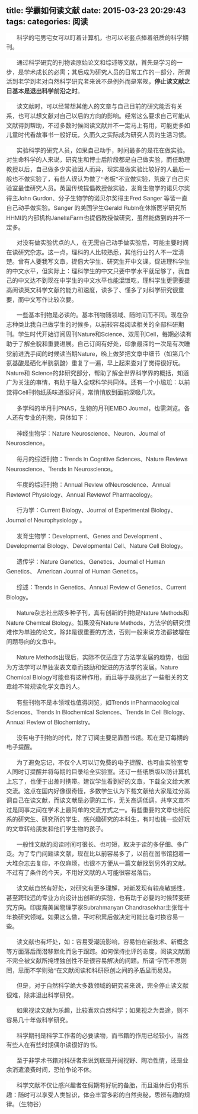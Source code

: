 title: 学霸如何读文献
date: 2015-03-23 20:29:43
tags:
categories: 阅读
---
<div>
<div style="word-wrap: break-word; -webkit-nbsp-mode: space; -webkit-line-break: after-white-space;"><p style="max-width: 100%; word-wrap: normal; box-sizing: border-box !important; min-height: 1em; white-space: pre-wrap; color: rgb(62, 62, 62); font-family: &apos;Helvetica Neue&apos;, Helvetica, &apos;Hiragino Sans GB&apos;, &apos;Microsoft YaHei&apos;, 微软雅黑, Arial, sans-serif; font-size: 16px; font-style: normal; font-variant: normal; font-weight: normal; letter-spacing: normal; line-height: 25.6000003814697px; orphans: auto; text-align: start; text-transform: none; widows: auto; word-spacing: 0px; -webkit-text-stroke-width: 0px; text-indent: 28px; background-color: rgb(255, 255, 255);"><span style="max-width: 100%; word-wrap: break-word !important; box-sizing: border-box !important; font-family: 宋体;">科学的宅男宅女可以盯着计算机，也可以老套点捧着纸质的科学期刊。</span></p><p style="max-width: 100%; word-wrap: normal; box-sizing: border-box !important; min-height: 1em; white-space: pre-wrap; color: rgb(62, 62, 62); font-family: &apos;Helvetica Neue&apos;, Helvetica, &apos;Hiragino Sans GB&apos;, &apos;Microsoft YaHei&apos;, 微软雅黑, Arial, sans-serif; font-size: 16px; font-style: normal; font-variant: normal; letter-spacing: normal; line-height: 25.6000003814697px; text-align: start; text-transform: none; word-spacing: 0px; -webkit-text-stroke-width: 0px; text-indent: 28px; background-color: rgb(255, 255, 255);"><span style="max-width: 100%; word-wrap: break-word !important; box-sizing: border-box !important; font-family: 宋体;">通过科学研究的刊物读原始论文和综述等文献，首先是学习的一步，是学术成长的必需；其后成为研究人员的日常工作的一部分，所谓活到老学到老对自然科学研究者来说不是例外而是常规，<b>停止读文献之日基本是退出科学前沿之时</b>。</span></p><p style="max-width: 100%; word-wrap: normal; box-sizing: border-box !important; min-height: 1em; white-space: pre-wrap; color: rgb(62, 62, 62); font-family: &apos;Helvetica Neue&apos;, Helvetica, &apos;Hiragino Sans GB&apos;, &apos;Microsoft YaHei&apos;, 微软雅黑, Arial, sans-serif; font-size: 16px; font-style: normal; font-variant: normal; font-weight: normal; letter-spacing: normal; line-height: 25.6000003814697px; orphans: auto; text-align: start; text-transform: none; widows: auto; word-spacing: 0px; -webkit-text-stroke-width: 0px; text-indent: 28px; background-color: rgb(255, 255, 255);"><span style="max-width: 100%; word-wrap: break-word !important; box-sizing: border-box !important; font-family: 宋体;">读文献时，可以经常想其他人的文章与自己目前的研究能否有关系，也可以想文献对自己以后的方向的影响。经常这么要求自己可能从文献得到帮助，不过多数时候阅读文献并不一定马上有用，可能更多如儿童时代看故事书一般好玩，久而久之实际成为研究人员的生活习惯。</span></p><p style="max-width: 100%; word-wrap: normal; box-sizing: border-box !important; min-height: 1em; white-space: pre-wrap; color: rgb(62, 62, 62); font-family: &apos;Helvetica Neue&apos;, Helvetica, &apos;Hiragino Sans GB&apos;, &apos;Microsoft YaHei&apos;, 微软雅黑, Arial, sans-serif; font-size: 16px; font-style: normal; font-variant: normal; font-weight: normal; letter-spacing: normal; line-height: 25.6000003814697px; orphans: auto; text-align: start; text-transform: none; widows: auto; word-spacing: 0px; -webkit-text-stroke-width: 0px; text-indent: 28px; background-color: rgb(255, 255, 255);"><span style="max-width: 100%; word-wrap: break-word !important; box-sizing: border-box !important; font-family: 宋体;">实验科学的研究人员，如果自己动手，时间最多的是花在做实验。对生命科学的人来说，研究生和博士后阶段都是自己做实验，而任助理教授以后，自己做多少实验因人而异，现实是做实验比较好的人最后一般也不做实验了，有些人误认为做了“老板”</span><span style="max-width: 100%; word-wrap: break-word !important; box-sizing: border-box !important; font-family: 宋体;">不宜做实验，荒废了自己实验室最佳研究人员。英国传统提倡教授做实验，发育生物学的诺贝尔奖得主</span>John Gurdon<span style="max-width: 100%; word-wrap: break-word !important; box-sizing: border-box !important; font-family: 宋体;">、分子生物学的诺贝尔奖得主</span>Fred Sanger <span style="max-width: 100%; word-wrap: break-word !important; box-sizing: border-box !important; font-family: 宋体;">等皆一直自己动手做实验。</span>Sanger <span style="max-width: 100%; word-wrap: break-word !important; box-sizing: border-box !important; font-family: 宋体;">的美国学生</span>Gerald Rubin<span style="max-width: 100%; word-wrap: break-word !important; box-sizing: border-box !important; font-family: 宋体;">在休斯医学研究所</span>HHMI<span style="max-width: 100%; word-wrap: break-word !important; box-sizing: border-box !important; font-family: 宋体;">的内部机构</span>JaneliaFarm<span style="max-width: 100%; word-wrap: break-word !important; box-sizing: border-box !important; font-family: 宋体;">也提倡教授做研究，虽然能做到的并不一定多。</span></p><p style="max-width: 100%; word-wrap: normal; box-sizing: border-box !important; min-height: 1em; white-space: pre-wrap; color: rgb(62, 62, 62); font-family: &apos;Helvetica Neue&apos;, Helvetica, &apos;Hiragino Sans GB&apos;, &apos;Microsoft YaHei&apos;, 微软雅黑, Arial, sans-serif; font-size: 16px; font-style: normal; font-variant: normal; font-weight: normal; letter-spacing: normal; line-height: 25.6000003814697px; orphans: auto; text-align: start; text-transform: none; widows: auto; word-spacing: 0px; -webkit-text-stroke-width: 0px; text-indent: 28px; background-color: rgb(255, 255, 255);"><span style="max-width: 100%; word-wrap: break-word !important; box-sizing: border-box !important; font-family: 宋体;">对没有做实验优点的人，在无需自己动手做实验后，可能主要时间在读研究杂志。这一点，理科的人比较熟悉，其他行业的人不一定清楚。曾有人要我写文章，提倡大学生、研究生开中文课，促进理科学生的中文水平，但实际上：理科学生的中文只要中学水平就足够了，我自己的中文达不到现在中学生的中文水平也能混饭吃，理科学生更需要提高阅读英文科学文献的能力和速度，读多了、懂多了对科学研究很重要，而中文写作比较次要。</span></p><p style="max-width: 100%; word-wrap: normal; box-sizing: border-box !important; min-height: 1em; white-space: pre-wrap; color: rgb(62, 62, 62); font-family: &apos;Helvetica Neue&apos;, Helvetica, &apos;Hiragino Sans GB&apos;, &apos;Microsoft YaHei&apos;, 微软雅黑, Arial, sans-serif; font-size: 16px; font-style: normal; font-variant: normal; font-weight: normal; letter-spacing: normal; line-height: 25.6000003814697px; orphans: auto; text-align: start; text-transform: none; widows: auto; word-spacing: 0px; -webkit-text-stroke-width: 0px; text-indent: 28px; background-color: rgb(255, 255, 255);"><span style="max-width: 100%; word-wrap: break-word !important; box-sizing: border-box !important; font-family: 宋体;">一些基本刊物是必读的。基本刊物随领域、随时间而不同。现在杂志种类比我自己做学生的时候多，以前较容易阅读相关的全部科研期刊。学生时代开始订阅周刊</span>Nature<span style="max-width: 100%; word-wrap: break-word !important; box-sizing: border-box !important; font-family: 宋体;">和</span>Science<span style="max-width: 100%; word-wrap: break-word !important; box-sizing: border-box !important; font-family: 宋体;">、双周刊</span>Cell<span style="max-width: 100%; word-wrap: break-word !important; box-sizing: border-box !important; font-family: 宋体;">，每期必读有助于了解全貌和重要进展。自己订阅有好处，印象最深的一次是有次睡觉前进洗手间的时候读当期</span>Nature<span style="max-width: 100%; word-wrap: break-word !important; box-sizing: border-box !important; font-family: 宋体;">，晚上做梦把文章中细节（如第几个氨基酸是硒化半胱氨酸）重复了一遍，早上起来查对了觉得很好玩。</span>Nature<span style="max-width: 100%; word-wrap: break-word !important; box-sizing: border-box !important; font-family: 宋体;">和</span> Science<span style="max-width: 100%; word-wrap: break-word !important; box-sizing: border-box !important; font-family: 宋体;">的非研究部分，帮助了解全世界科学界的概括，知道广为关注的事情，有助于融入全球科学共同体。还有一个小尴尬：以前觉得</span>Cell<span style="max-width: 100%; word-wrap: break-word !important; box-sizing: border-box !important; font-family: 宋体;">刊物纸质味道很好闻，常悄悄放到面前深吸几次。</span></p><p style="max-width: 100%; word-wrap: normal; box-sizing: border-box !important; min-height: 1em; white-space: pre-wrap; color: rgb(62, 62, 62); font-family: &apos;Helvetica Neue&apos;, Helvetica, &apos;Hiragino Sans GB&apos;, &apos;Microsoft YaHei&apos;, 微软雅黑, Arial, sans-serif; font-size: 16px; font-style: normal; font-variant: normal; font-weight: normal; letter-spacing: normal; line-height: 25.6000003814697px; orphans: auto; text-align: start; text-transform: none; widows: auto; word-spacing: 0px; -webkit-text-stroke-width: 0px; text-indent: 28px; background-color: rgb(255, 255, 255);"><span style="max-width: 100%; word-wrap: break-word !important; box-sizing: border-box !important; font-family: 宋体;">多学科的半月刊</span>PNAS<span style="max-width: 100%; word-wrap: break-word !important; box-sizing: border-box !important; font-family: 宋体;">，生物的月刊</span>EMBO Journal<span style="max-width: 100%; word-wrap: break-word !important; box-sizing: border-box !important; font-family: 宋体;">，也需浏览。各人还有专业的刊物，具体如下：</span></p><p style="max-width: 100%; word-wrap: normal; box-sizing: border-box !important; min-height: 1em; white-space: pre-wrap; color: rgb(62, 62, 62); font-family: &apos;Helvetica Neue&apos;, Helvetica, &apos;Hiragino Sans GB&apos;, &apos;Microsoft YaHei&apos;, 微软雅黑, Arial, sans-serif; font-size: 16px; font-style: normal; font-variant: normal; font-weight: normal; letter-spacing: normal; line-height: 25.6000003814697px; orphans: auto; text-align: start; text-transform: none; widows: auto; word-spacing: 0px; -webkit-text-stroke-width: 0px; text-indent: 28px; background-color: rgb(255, 255, 255);"><span style="max-width: 100%; word-wrap: break-word !important; box-sizing: border-box !important; font-family: 宋体;">神经生物学：</span>Nature Neuroscience<span style="max-width: 100%; word-wrap: break-word !important; box-sizing: border-box !important; font-family: 宋体;">、</span>Neuron<span style="max-width: 100%; word-wrap: break-word !important; box-sizing: border-box !important; font-family: 宋体;">、</span>Journal of Neuroscience<span style="max-width: 100%; word-wrap: break-word !important; box-sizing: border-box !important; font-family: 宋体;">。</span></p><p style="max-width: 100%; word-wrap: normal; box-sizing: border-box !important; min-height: 1em; white-space: pre-wrap; color: rgb(62, 62, 62); font-family: &apos;Helvetica Neue&apos;, Helvetica, &apos;Hiragino Sans GB&apos;, &apos;Microsoft YaHei&apos;, 微软雅黑, Arial, sans-serif; font-size: 16px; font-style: normal; font-variant: normal; font-weight: normal; letter-spacing: normal; line-height: 25.6000003814697px; orphans: auto; text-align: start; text-transform: none; widows: auto; word-spacing: 0px; -webkit-text-stroke-width: 0px; text-indent: 28px; background-color: rgb(255, 255, 255);"><span style="max-width: 100%; word-wrap: break-word !important; box-sizing: border-box !important; font-family: 宋体;">每月的综述刊物：</span>Trends in Cognitive Sciences<span style="max-width: 100%; word-wrap: break-word !important; box-sizing: border-box !important; font-family: 宋体;">、</span>Nature Reviews Neuroscience<span style="max-width: 100%; word-wrap: break-word !important; box-sizing: border-box !important; font-family: 宋体;">、</span>Trends in Neuroscience<span style="max-width: 100%; word-wrap: break-word !important; box-sizing: border-box !important; font-family: 宋体;">。</span></p><p style="max-width: 100%; word-wrap: normal; box-sizing: border-box !important; min-height: 1em; white-space: pre-wrap; color: rgb(62, 62, 62); font-family: &apos;Helvetica Neue&apos;, Helvetica, &apos;Hiragino Sans GB&apos;, &apos;Microsoft YaHei&apos;, 微软雅黑, Arial, sans-serif; font-size: 16px; font-style: normal; font-variant: normal; font-weight: normal; letter-spacing: normal; line-height: 25.6000003814697px; orphans: auto; text-align: start; text-transform: none; widows: auto; word-spacing: 0px; -webkit-text-stroke-width: 0px; text-indent: 28px; background-color: rgb(255, 255, 255);"><span style="max-width: 100%; word-wrap: break-word !important; box-sizing: border-box !important; font-family: 宋体;">年度的综述刊物：</span>Annual Review ofNeuroscience<span style="max-width: 100%; word-wrap: break-word !important; box-sizing: border-box !important; font-family: 宋体;">、</span>Annual Reviewof Physiology<span style="max-width: 100%; word-wrap: break-word !important; box-sizing: border-box !important; font-family: 宋体;">、</span>Annual Reviewof Pharmacology<span style="max-width: 100%; word-wrap: break-word !important; box-sizing: border-box !important; font-family: 宋体;">。</span></p><p style="max-width: 100%; word-wrap: normal; box-sizing: border-box !important; min-height: 1em; white-space: pre-wrap; color: rgb(62, 62, 62); font-family: &apos;Helvetica Neue&apos;, Helvetica, &apos;Hiragino Sans GB&apos;, &apos;Microsoft YaHei&apos;, 微软雅黑, Arial, sans-serif; font-size: 16px; font-style: normal; font-variant: normal; font-weight: normal; letter-spacing: normal; line-height: 25.6000003814697px; orphans: auto; text-align: start; text-transform: none; widows: auto; word-spacing: 0px; -webkit-text-stroke-width: 0px; text-indent: 28px; background-color: rgb(255, 255, 255);"><span style="max-width: 100%; word-wrap: break-word !important; box-sizing: border-box !important; font-family: 宋体;">行为学：</span>Current Biology<span style="max-width: 100%; word-wrap: break-word !important; box-sizing: border-box !important; font-family: 宋体;">、</span>Journal of Experimental Biology<span style="max-width: 100%; word-wrap: break-word !important; box-sizing: border-box !important; font-family: 宋体;">、</span>Journal of Neurophysiology <span style="max-width: 100%; word-wrap: break-word !important; box-sizing: border-box !important; font-family: 宋体;">。</span></p><p style="max-width: 100%; word-wrap: normal; box-sizing: border-box !important; min-height: 1em; white-space: pre-wrap; color: rgb(62, 62, 62); font-family: &apos;Helvetica Neue&apos;, Helvetica, &apos;Hiragino Sans GB&apos;, &apos;Microsoft YaHei&apos;, 微软雅黑, Arial, sans-serif; font-size: 16px; font-style: normal; font-variant: normal; font-weight: normal; letter-spacing: normal; line-height: 25.6000003814697px; orphans: auto; text-align: start; text-transform: none; widows: auto; word-spacing: 0px; -webkit-text-stroke-width: 0px; text-indent: 28px; background-color: rgb(255, 255, 255);"><span style="max-width: 100%; word-wrap: break-word !important; box-sizing: border-box !important; font-family: 宋体;">发育生物学：</span>Development<span style="max-width: 100%; word-wrap: break-word !important; box-sizing: border-box !important; font-family: 宋体;">、</span>Genes and Development <span style="max-width: 100%; word-wrap: break-word !important; box-sizing: border-box !important; font-family: 宋体;">、</span>Developmental Biology<span style="max-width: 100%; word-wrap: break-word !important; box-sizing: border-box !important; font-family: 宋体;">、</span>Developmental Cell<span style="max-width: 100%; word-wrap: break-word !important; box-sizing: border-box !important; font-family: 宋体;">、</span>Nature Cell Biology<span style="max-width: 100%; word-wrap: break-word !important; box-sizing: border-box !important; font-family: 宋体;">。</span></p><p style="max-width: 100%; word-wrap: normal; box-sizing: border-box !important; min-height: 1em; white-space: pre-wrap; color: rgb(62, 62, 62); font-family: &apos;Helvetica Neue&apos;, Helvetica, &apos;Hiragino Sans GB&apos;, &apos;Microsoft YaHei&apos;, 微软雅黑, Arial, sans-serif; font-size: 16px; font-style: normal; font-variant: normal; font-weight: normal; letter-spacing: normal; line-height: 25.6000003814697px; orphans: auto; text-align: start; text-transform: none; widows: auto; word-spacing: 0px; -webkit-text-stroke-width: 0px; text-indent: 28px; background-color: rgb(255, 255, 255);"><span style="max-width: 100%; word-wrap: break-word !important; box-sizing: border-box !important; font-family: 宋体;">遗传学：</span>Nature Genetics<span style="max-width: 100%; word-wrap: break-word !important; box-sizing: border-box !important; font-family: 宋体;">、</span>Genetics<span style="max-width: 100%; word-wrap: break-word !important; box-sizing: border-box !important; font-family: 宋体;">、</span>Journal of Human Genetics<span style="max-width: 100%; word-wrap: break-word !important; box-sizing: border-box !important; font-family: 宋体;">、</span> American Journal of Human Genetics<span style="max-width: 100%; word-wrap: break-word !important; box-sizing: border-box !important; font-family: 宋体;">。</span></p><p style="max-width: 100%; word-wrap: normal; box-sizing: border-box !important; min-height: 1em; white-space: pre-wrap; color: rgb(62, 62, 62); font-family: &apos;Helvetica Neue&apos;, Helvetica, &apos;Hiragino Sans GB&apos;, &apos;Microsoft YaHei&apos;, 微软雅黑, Arial, sans-serif; font-size: 16px; font-style: normal; font-variant: normal; font-weight: normal; letter-spacing: normal; line-height: 25.6000003814697px; orphans: auto; text-align: start; text-transform: none; widows: auto; word-spacing: 0px; -webkit-text-stroke-width: 0px; text-indent: 28px; background-color: rgb(255, 255, 255);"><span style="max-width: 100%; word-wrap: break-word !important; box-sizing: border-box !important; font-family: 宋体;">综述：</span>Trends in Genetics<span style="max-width: 100%; word-wrap: break-word !important; box-sizing: border-box !important; font-family: 宋体;">、</span>Annual Review of Genetics<span style="max-width: 100%; word-wrap: break-word !important; box-sizing: border-box !important; font-family: 宋体;">、</span>Current Biology<span style="max-width: 100%; word-wrap: break-word !important; box-sizing: border-box !important; font-family: 宋体;">。</span></p><p style="max-width: 100%; word-wrap: normal; box-sizing: border-box !important; min-height: 1em; white-space: pre-wrap; color: rgb(62, 62, 62); font-family: &apos;Helvetica Neue&apos;, Helvetica, &apos;Hiragino Sans GB&apos;, &apos;Microsoft YaHei&apos;, 微软雅黑, Arial, sans-serif; font-size: 16px; font-style: normal; font-variant: normal; font-weight: normal; letter-spacing: normal; line-height: 25.6000003814697px; orphans: auto; text-align: start; text-transform: none; widows: auto; word-spacing: 0px; -webkit-text-stroke-width: 0px; text-indent: 28px; background-color: rgb(255, 255, 255);">Nature<span style="max-width: 100%; word-wrap: break-word !important; box-sizing: border-box !important; font-family: 宋体;">杂志社出版多种子刊，真有创新的刊物是</span>Nature Methods<span style="max-width: 100%; word-wrap: break-word !important; box-sizing: border-box !important; font-family: 宋体;">和</span>Nature Chemical Biology<span style="max-width: 100%; word-wrap: break-word !important; box-sizing: border-box !important; font-family: 宋体;">。如果没有</span>Nature Methods<span style="max-width: 100%; word-wrap: break-word !important; box-sizing: border-box !important; font-family: 宋体;">，方法学的研究很难作为单独的论文，除非是很重要的方法，否则一般来说方法都被埋在问题导向的文章中。</span></p><p style="max-width: 100%; word-wrap: normal; box-sizing: border-box !important; min-height: 1em; white-space: pre-wrap; color: rgb(62, 62, 62); font-family: &apos;Helvetica Neue&apos;, Helvetica, &apos;Hiragino Sans GB&apos;, &apos;Microsoft YaHei&apos;, 微软雅黑, Arial, sans-serif; font-size: 16px; font-style: normal; font-variant: normal; font-weight: normal; letter-spacing: normal; line-height: 25.6000003814697px; orphans: auto; text-align: start; text-transform: none; widows: auto; word-spacing: 0px; -webkit-text-stroke-width: 0px; text-indent: 28px; background-color: rgb(255, 255, 255);">Nature Methods<span style="max-width: 100%; word-wrap: break-word !important; box-sizing: border-box !important; font-family: 宋体;">出现后，实际不仅适应了方法学发展的趋势，也因为方法学可以单独发表文章而鼓励和促进的方法学的发展。</span>Nature Chemical Biology<span style="max-width: 100%; word-wrap: break-word !important; box-sizing: border-box !important; font-family: 宋体;">可能也有这种作用，而且等于是挑出了一些相关的文章给不常规读化学文章的人。</span></p><p style="max-width: 100%; word-wrap: normal; box-sizing: border-box !important; min-height: 1em; white-space: pre-wrap; color: rgb(62, 62, 62); font-family: &apos;Helvetica Neue&apos;, Helvetica, &apos;Hiragino Sans GB&apos;, &apos;Microsoft YaHei&apos;, 微软雅黑, Arial, sans-serif; font-size: 16px; font-style: normal; font-variant: normal; font-weight: normal; letter-spacing: normal; line-height: 25.6000003814697px; orphans: auto; text-align: start; text-transform: none; widows: auto; word-spacing: 0px; -webkit-text-stroke-width: 0px; text-indent: 28px; background-color: rgb(255, 255, 255);"><span style="max-width: 100%; word-wrap: break-word !important; box-sizing: border-box !important; font-family: 宋体;">有些刊物不是本领域也值得浏览，如</span>Trends inPharmacological Sciences<span style="max-width: 100%; word-wrap: break-word !important; box-sizing: border-box !important; font-family: 宋体;">、</span>Trends in Biochemical Sciences<span style="max-width: 100%; word-wrap: break-word !important; box-sizing: border-box !important; font-family: 宋体;">、</span>Trends in Cell Biology<span style="max-width: 100%; word-wrap: break-word !important; box-sizing: border-box !important; font-family: 宋体;">、</span>Annual Review of Biochemistry<span style="max-width: 100%; word-wrap: break-word !important; box-sizing: border-box !important; font-family: 宋体;">。</span></p><p style="max-width: 100%; word-wrap: normal; box-sizing: border-box !important; min-height: 1em; white-space: pre-wrap; color: rgb(62, 62, 62); font-family: &apos;Helvetica Neue&apos;, Helvetica, &apos;Hiragino Sans GB&apos;, &apos;Microsoft YaHei&apos;, 微软雅黑, Arial, sans-serif; font-size: 16px; font-style: normal; font-variant: normal; font-weight: normal; letter-spacing: normal; line-height: 25.6000003814697px; orphans: auto; text-align: start; text-transform: none; widows: auto; word-spacing: 0px; -webkit-text-stroke-width: 0px; text-indent: 28px; background-color: rgb(255, 255, 255);"><span style="max-width: 100%; word-wrap: break-word !important; box-sizing: border-box !important; font-family: 宋体;">没有电子刊物的时代，除了订阅主要是靠图书馆。现在是订每期的电子提醒。</span></p><p style="max-width: 100%; word-wrap: normal; box-sizing: border-box !important; min-height: 1em; white-space: pre-wrap; color: rgb(62, 62, 62); font-family: &apos;Helvetica Neue&apos;, Helvetica, &apos;Hiragino Sans GB&apos;, &apos;Microsoft YaHei&apos;, 微软雅黑, Arial, sans-serif; font-size: 16px; font-style: normal; font-variant: normal; font-weight: normal; letter-spacing: normal; line-height: 25.6000003814697px; orphans: auto; text-align: start; text-transform: none; widows: auto; word-spacing: 0px; -webkit-text-stroke-width: 0px; text-indent: 28px; background-color: rgb(255, 255, 255);"><span style="max-width: 100%; word-wrap: break-word !important; box-sizing: border-box !important; font-family: 宋体;">为了避免忘记，不仅个人可以订免费的电子提醒、也可由实验室专人同时订提醒并将每期的目录给全实验室。还订一些纸质版以防计算机上忘了，也便于出差时携带。建议学生看到好的文章，下载全文给大家交流。这点在国内好像很奇怪，多数学生认为下载文献给大家是过分高调自己在读文献，而读文献是必需的工作，无关高调低调，共享文章不过是同事之间在学术上最简单的交流方式之一。有些重要的文章也给院系的研究生、研究所的学生、感兴趣研究的本科生，有时也挑一些好玩的文章转给朋友和他们学生物的孩子。</span></p><p style="max-width: 100%; word-wrap: normal; box-sizing: border-box !important; min-height: 1em; white-space: pre-wrap; color: rgb(62, 62, 62); font-family: &apos;Helvetica Neue&apos;, Helvetica, &apos;Hiragino Sans GB&apos;, &apos;Microsoft YaHei&apos;, 微软雅黑, Arial, sans-serif; font-size: 16px; font-style: normal; font-variant: normal; font-weight: normal; letter-spacing: normal; line-height: 25.6000003814697px; orphans: auto; text-align: start; text-transform: none; widows: auto; word-spacing: 0px; -webkit-text-stroke-width: 0px; text-indent: 28px; background-color: rgb(255, 255, 255);"><span style="max-width: 100%; word-wrap: break-word !important; box-sizing: border-box !important; font-family: 宋体;">一般性文献的阅读时间可很长、也可短，取决于读的多仔细、多广泛。为了专门问题读文献，现在比以前容易多了，以前在图书馆抱着一大堆杂志去复印，不仅麻烦，也很不方便从一篇文献找到另外的文献。不过有了条件的今天，不用好文献的人可能很容易落后。</span></p><p style="max-width: 100%; word-wrap: normal; box-sizing: border-box !important; min-height: 1em; white-space: pre-wrap; color: rgb(62, 62, 62); font-family: &apos;Helvetica Neue&apos;, Helvetica, &apos;Hiragino Sans GB&apos;, &apos;Microsoft YaHei&apos;, 微软雅黑, Arial, sans-serif; font-size: 16px; font-style: normal; font-variant: normal; font-weight: normal; letter-spacing: normal; line-height: 25.6000003814697px; orphans: auto; text-align: start; text-transform: none; widows: auto; word-spacing: 0px; -webkit-text-stroke-width: 0px; text-indent: 28px; background-color: rgb(255, 255, 255);"><span style="max-width: 100%; word-wrap: break-word !important; box-sizing: border-box !important; font-family: 宋体;">读文献自然有好处，对研究有更多理解，对新发现有较高敏感性，甚至跨较远的专业方向设计出创新的实验，也有助于必要的时候转变研究方向。印度裔美国物理学家</span>Subrahmanyan Chandrasekhar<span style="max-width: 100%; word-wrap: break-word !important; box-sizing: border-box !important; font-family: 宋体;">主张每十年换研究领域。如果这么做，平时积累后做决定可能比临时换容易一些。</span></p><p style="max-width: 100%; word-wrap: normal; box-sizing: border-box !important; min-height: 1em; white-space: pre-wrap; color: rgb(62, 62, 62); font-family: &apos;Helvetica Neue&apos;, Helvetica, &apos;Hiragino Sans GB&apos;, &apos;Microsoft YaHei&apos;, 微软雅黑, Arial, sans-serif; font-size: 16px; font-style: normal; font-variant: normal; font-weight: normal; letter-spacing: normal; line-height: 25.6000003814697px; orphans: auto; text-align: start; text-transform: none; widows: auto; word-spacing: 0px; -webkit-text-stroke-width: 0px; text-indent: 28px; background-color: rgb(255, 255, 255);"><span style="max-width: 100%; word-wrap: break-word !important; box-sizing: border-box !important; font-family: 宋体;">读文献也有坏处，如：容易受潮流影响，容易怕在新技术、新概念等方面落后而潜移默化而急于跟踪。如何保持批评的态度，阅读文献而不完全被文献所掩埋独创性不是很容易解决的问题。所谓“学而不思则罔，思而不学则殆”在文献阅读和科研原创之间的矛盾显而易见。</span></p><p style="max-width: 100%; word-wrap: normal; box-sizing: border-box !important; min-height: 1em; white-space: pre-wrap; color: rgb(62, 62, 62); font-family: &apos;Helvetica Neue&apos;, Helvetica, &apos;Hiragino Sans GB&apos;, &apos;Microsoft YaHei&apos;, 微软雅黑, Arial, sans-serif; font-size: 16px; font-style: normal; font-variant: normal; font-weight: normal; letter-spacing: normal; line-height: 25.6000003814697px; orphans: auto; text-align: start; text-transform: none; widows: auto; word-spacing: 0px; -webkit-text-stroke-width: 0px; text-indent: 28px; background-color: rgb(255, 255, 255);"><span style="max-width: 100%; word-wrap: break-word !important; box-sizing: border-box !important; font-family: 宋体;">但是，对于自然科学绝大多数领域的研究者来说，完全停止读文献很难，除非退出科学研究。</span></p><p style="max-width: 100%; word-wrap: normal; box-sizing: border-box !important; min-height: 1em; white-space: pre-wrap; color: rgb(62, 62, 62); font-family: &apos;Helvetica Neue&apos;, Helvetica, &apos;Hiragino Sans GB&apos;, &apos;Microsoft YaHei&apos;, 微软雅黑, Arial, sans-serif; font-size: 16px; font-style: normal; font-variant: normal; font-weight: normal; letter-spacing: normal; line-height: 25.6000003814697px; orphans: auto; text-align: start; text-transform: none; widows: auto; word-spacing: 0px; -webkit-text-stroke-width: 0px; text-indent: 28px; background-color: rgb(255, 255, 255);"><span style="max-width: 100%; word-wrap: break-word !important; box-sizing: border-box !important; font-family: 宋体;">如果视读文献为乐趣，比较喜欢自然科学；如果视之为畏途，则不容易几十年做科学研究。</span></p><p style="max-width: 100%; word-wrap: normal; box-sizing: border-box !important; min-height: 1em; white-space: pre-wrap; color: rgb(62, 62, 62); font-family: &apos;Helvetica Neue&apos;, Helvetica, &apos;Hiragino Sans GB&apos;, &apos;Microsoft YaHei&apos;, 微软雅黑, Arial, sans-serif; font-size: 16px; font-style: normal; font-variant: normal; font-weight: normal; letter-spacing: normal; line-height: 25.6000003814697px; orphans: auto; text-align: start; text-transform: none; widows: auto; word-spacing: 0px; -webkit-text-stroke-width: 0px; text-indent: 28px; background-color: rgb(255, 255, 255);"><span style="max-width: 100%; word-wrap: break-word !important; box-sizing: border-box !important; font-family: 宋体;">科学期刊是科学工作者的必要读物，而书籍的作用已经较小，当然有些人在有些时期偶尔读很好的书。</span></p><p style="max-width: 100%; word-wrap: normal; box-sizing: border-box !important; min-height: 1em; white-space: pre-wrap; color: rgb(62, 62, 62); font-family: &apos;Helvetica Neue&apos;, Helvetica, &apos;Hiragino Sans GB&apos;, &apos;Microsoft YaHei&apos;, 微软雅黑, Arial, sans-serif; font-size: 16px; font-style: normal; font-variant: normal; font-weight: normal; letter-spacing: normal; line-height: 25.6000003814697px; orphans: auto; text-align: start; text-transform: none; widows: auto; word-spacing: 0px; -webkit-text-stroke-width: 0px; text-indent: 28px; background-color: rgb(255, 255, 255);"><span style="max-width: 100%; word-wrap: break-word !important; box-sizing: border-box !important; font-family: 宋体;">至于非学术书籍对科研者来说到底是开阔视野、陶冶性情，还是业余消遣浪费时间，恐怕争论不休。</span></p><p style="max-width: 100%; word-wrap: normal; box-sizing: border-box !important; min-height: 1em; white-space: pre-wrap; color: rgb(62, 62, 62); font-family: &apos;Helvetica Neue&apos;, Helvetica, &apos;Hiragino Sans GB&apos;, &apos;Microsoft YaHei&apos;, 微软雅黑, Arial, sans-serif; font-size: 16px; font-style: normal; font-variant: normal; font-weight: normal; letter-spacing: normal; line-height: 25.6000003814697px; orphans: auto; text-align: start; text-transform: none; widows: auto; word-spacing: 0px; -webkit-text-stroke-width: 0px; text-indent: 28px; background-color: rgb(255, 255, 255);"><span style="max-width: 100%; word-wrap: break-word !important; box-sizing: border-box !important; font-family: 宋体;">科学文献不仅让感兴趣者在假期有好玩的备胎，而且退休后仍有乐趣：随时可以享受人类智识，体会丰富多彩的自然奥秘，思辨有趣的规律。（生物谷）</span></p></div>
</div>
